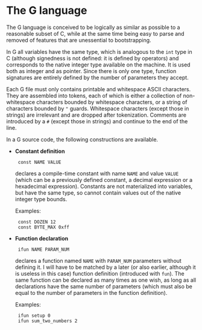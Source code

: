# The G language

The G language is conceived to be logically as similar as possible to
a reasonable subset of C, while at the same time being easy to parse
and removed of features that are unessential to bootstrapping.

In G all variables have the same type, which is analogous to the `int`
type in C (although signedness is not defined: it is defined by
operators) and corresponds to the native integer type available on the
machine. It is used both as integer and as pointer. Since there is
only one type, function signatures are entirely defined by the number
of parameters they accept.

Each G file must only contains printable and whitespace ASCII
characters. They are assembled into tokens, each of which is either a
collection of non-whitespace characters bounded by whitespace
characters, or a string of characters bounded by `"`
guards. Whitespace characters (except those in strings) are irrelevant
and are dropped after tokenization. Comments are introduced by a `#`
(except those in strings) and continue to the end of the line.

In a G source code, the following constructions are available.

 * **Constant definition**

        const NAME VALUE

   declares a compile-time constant with name `NAME` and value `VALUE`
   (which can be a previously defined constant, a decimal expression
   or a hexadecimal expression). Constants are not materialized into
   variables, but have the same type, so cannot contain values out of
   the native integer type bounds.

   Examples:

        const DOZEN 12
        const BYTE_MAX 0xff

 * **Function declaration**

        ifun NAME PARAM_NUM

   declares a function named `NAME` with `PARAM_NUM` parameters
   without defining it. I will have to be matched by a later (or also
   earlier, although it is useless in this case) function definition
   (introduced with `fun`). The same function can be declared as many
   times as one wish, as long as all declarations have the same number
   of parameters (which must also be equal to the number of parameters
   in the function definition).

   Examples:

        ifun setup 0
        ifun sum_two_numbers 2
